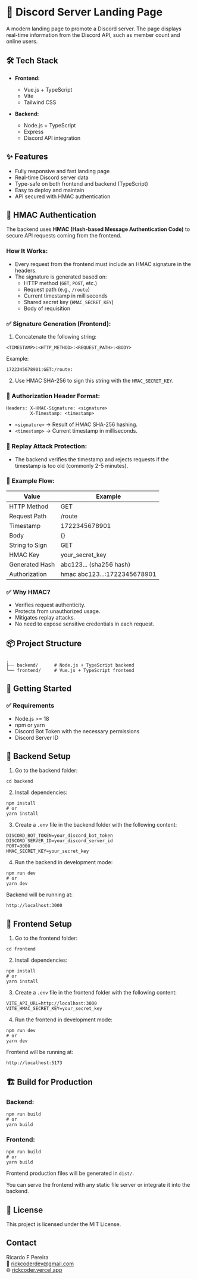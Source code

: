 # 🚀 Discord Server Landing Page

A modern landing page to promote a Discord server. The page displays real-time information from the Discord API, such as member count and online users.

## 🛠️ Tech Stack

- **Frontend:**
  - Vue.js + TypeScript
  - Vite
  - Tailwind CSS

- **Backend:**
  - Node.js + TypeScript
  - Express
  - Discord API integration

## ✨ Features

- Fully responsive and fast landing page
- Real-time Discord server data
- Type-safe on both frontend and backend (TypeScript)
- Easy to deploy and maintain
- API secured with HMAC authentication

## 🔐 HMAC Authentication

The backend uses **HMAC (Hash-based Message Authentication Code)** to secure API requests coming from the frontend.

### How It Works:

- Every request from the frontend must include an HMAC signature in the headers.
- The signature is generated based on:
  - HTTP method (`GET`, `POST`, etc.)
  - Request path (e.g., `/route`)
  - Current timestamp in milliseconds
  - Shared secret key (`HMAC_SECRET_KEY`)
  - Body of requisition

### ✅ Signature Generation (Frontend):

1. Concatenate the following string:

```
<TIMESTAMP>:<HTTP_METHOD>:<REQUEST_PATH>:<BODY>
```

Example:

```
1722345678901:GET:/route:
```

2. Use HMAC SHA-256 to sign this string with the `HMAC_SECRET_KEY`.

### 🔗 Authorization Header Format:

```
Headers: X-HMAC-Signature: <signature>
         X-Timestamp: <timestamp>
```

- `<signature>` → Result of HMAC SHA-256 hashing.
- `<timestamp>` → Current timestamp in milliseconds.

### 🚫 Replay Attack Protection:

- The backend verifies the timestamp and rejects requests if the timestamp is too old (commonly 2-5 minutes).

### 🔐 Example Flow:

| Value           | Example                     |
|-----------------|------------------------------|
| HTTP Method     | GET                          |
| Request Path    | /route                       |
| Timestamp       | 1722345678901                |
| Body       | {}                |
| String to Sign  | GET|/route|1722345678901| 
| HMAC Key        | your_secret_key              |
| Generated Hash  | abc123... (sha256 hash)      |
| Authorization   | hmac abc123...:1722345678901 |

### ✅ Why HMAC?

- Verifies request authenticity.
- Protects from unauthorized usage.
- Mitigates replay attacks.
- No need to expose sensitive credentials in each request.

## 📦 Project Structure

```
.
├── backend/      # Node.js + TypeScript backend
└── frontend/     # Vue.js + TypeScript frontend
```

## 🚀 Getting Started

### ✅ Requirements

- Node.js >= 18
- npm or yarn
- Discord Bot Token with the necessary permissions
- Discord Server ID

## 🔧 Backend Setup

1. Go to the backend folder:

```
cd backend
```

2. Install dependencies:

```
npm install
# or
yarn install
```

3. Create a `.env` file in the backend folder with the following content:

```
DISCORD_BOT_TOKEN=your_discord_bot_token
DISCORD_SERVER_ID=your_discord_server_id
PORT=3000
HMAC_SECRET_KEY=your_secret_key
```

4. Run the backend in development mode:

```
npm run dev
# or
yarn dev
```

Backend will be running at:

```
http://localhost:3000
```

## 🎨 Frontend Setup

1. Go to the frontend folder:

```
cd frontend
```

2. Install dependencies:

```
npm install
# or
yarn install
```

3. Create a `.env` file in the frontend folder with the following content:

```
VITE_API_URL=http://localhost:3000
VITE_HMAC_SECRET_KEY=your_secret_key
```

4. Run the frontend in development mode:

```
npm run dev
# or
yarn dev
```

Frontend will be running at:

```
http://localhost:5173
```

## 🏗️ Build for Production

### Backend:

```
npm run build
# or
yarn build
```

### Frontend:

```
npm run build
# or
yarn build
```

Frontend production files will be generated in `dist/`.

You can serve the frontend with any static file server or integrate it into the backend.

## 📜 License

This project is licensed under the MIT License.

## Contact

Ricardo F Pereira  
📧 rickcoderdev@gmail.com  
🌐 [rickcoder.vercel.app](https://rickcoder.vercel.app)  
